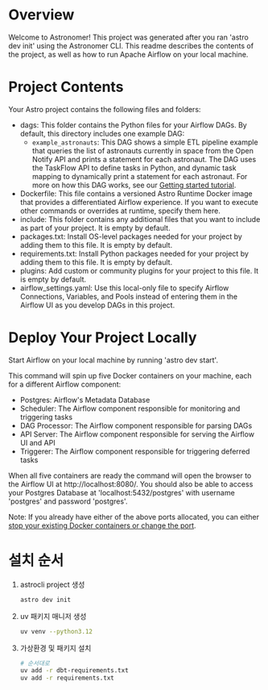Overview
========

Welcome to Astronomer! This project was generated after you ran 'astro dev init' using the Astronomer CLI. This readme describes the contents of the project, as well as how to run Apache Airflow on your local machine.

Project Contents
================

Your Astro project contains the following files and folders:

- dags: This folder contains the Python files for your Airflow DAGs. By default, this directory includes one example DAG:
    - `example_astronauts`: This DAG shows a simple ETL pipeline example that queries the list of astronauts currently in space from the Open Notify API and prints a statement for each astronaut. The DAG uses the TaskFlow API to define tasks in Python, and dynamic task mapping to dynamically print a statement for each astronaut. For more on how this DAG works, see our [Getting started tutorial](https://www.astronomer.io/docs/learn/get-started-with-airflow).
- Dockerfile: This file contains a versioned Astro Runtime Docker image that provides a differentiated Airflow experience. If you want to execute other commands or overrides at runtime, specify them here.
- include: This folder contains any additional files that you want to include as part of your project. It is empty by default.
- packages.txt: Install OS-level packages needed for your project by adding them to this file. It is empty by default.
- requirements.txt: Install Python packages needed for your project by adding them to this file. It is empty by default.
- plugins: Add custom or community plugins for your project to this file. It is empty by default.
- airflow_settings.yaml: Use this local-only file to specify Airflow Connections, Variables, and Pools instead of entering them in the Airflow UI as you develop DAGs in this project.

Deploy Your Project Locally
===========================

Start Airflow on your local machine by running 'astro dev start'.

This command will spin up five Docker containers on your machine, each for a different Airflow component:

- Postgres: Airflow's Metadata Database
- Scheduler: The Airflow component responsible for monitoring and triggering tasks
- DAG Processor: The Airflow component responsible for parsing DAGs
- API Server: The Airflow component responsible for serving the Airflow UI and API
- Triggerer: The Airflow component responsible for triggering deferred tasks

When all five containers are ready the command will open the browser to the Airflow UI at http://localhost:8080/. You should also be able to access your Postgres Database at 'localhost:5432/postgres' with username 'postgres' and password 'postgres'.

Note: If you already have either of the above ports allocated, you can either [stop your existing Docker containers or change the port](https://www.astronomer.io/docs/astro/cli/troubleshoot-locally#ports-are-not-available-for-my-local-airflow-webserver).


설치 순서
=========

1. astrocli project 생성
    ```bash
    astro dev init
    ```
2. uv 패키지 매니저 생성
    ```bash
    uv venv --python3.12
    ```
3. 가상환경 및 패키지 설치
    ```bash
    # 순서대로
    uv add -r dbt-requirements.txt
    uv add -r requirements.txt
    ```